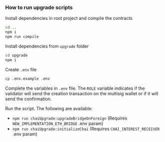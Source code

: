 ### How to run upgrade scripts

Install dependencies in root project and compile the contracts
```bash
cd ..
npm i
npm run compile
```

Install dependencies from `upgrade` folder
```bash
cd upgrade
npm i
```

Create `.env` file
```bash
cp .env.example .env
```

Complete the variables in `.env` file. The `ROLE` variable indicates if the validator will send the creation transaction on the multisig wallet or if it will send the confirmation.

Run the script. The following are available:
* `npm run chaiUpgrade:upgradeBridgeOnForeign` (Requires `NEW_IMPLEMENTATION_ETH_BRIDGE` .env param)
* `npm run chaiUpgrade:initializeChai` (Requires `CHAI_INTEREST_RECEIVER` .env param)
